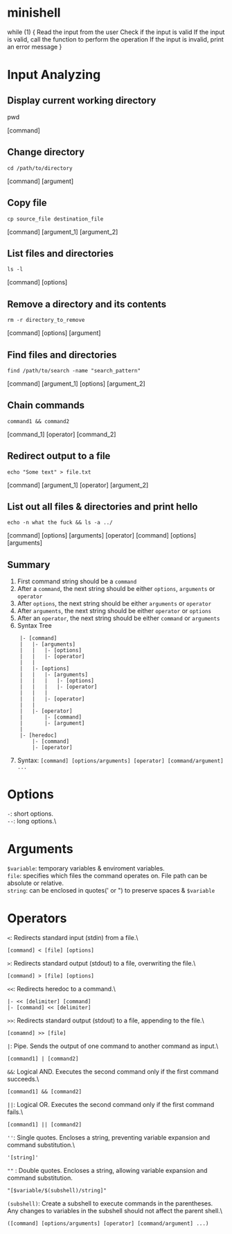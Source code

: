 # minishell
while (1)
{
	Read the input from the user
	Check if the input is valid
	If the input is valid, call the function to perform the operation
	If the input is invalid, print an error message
}

# Input Analyzing
## Display current working directory
pwd

[command]

## Change directory
`cd /path/to/directory`

[command] [argument]

## Copy file
`cp source_file destination_file`

[command] [argument_1] [argument_2]

## List files and directories
`ls -l`

[command] [options]

## Remove a directory and its contents
`rm -r directory_to_remove`

[command] [options] [argument]

## Find files and directories
`find /path/to/search -name "search_pattern"`

[command] [argument_1] [options] [argument_2]

## Chain commands
`command1 && command2`

[command_1] [operator] [command_2]

## Redirect output to a file
`echo "Some text" > file.txt`

[command] [argument_1] [operator] [argument_2]

## List out all files & directories and print hello
`echo -n what the fuck && ls -a ../`

[command] [options] [arguments] [operator] [command] [options] [arguments]

## Summary
1. First command string should be a `command`
2. After a `command`, the next string should be either `options`, `arguments` or `operator`
3. After `options`, the next string should be either `arguments` or `operator`
4. After `arguments`, the next string should be either `operator` or `options`
5. After an `operator`, the next string should be either `command` or `arguments`
6. Syntax Tree
```
	|- [command]
	|	|- [arguments]
	|	|	|- [options]
	|	|	|- [operator]
	|	|
	|	|- [options]
	|	|	|- [arguments]
	|	|	|	|- [options]
	|	|	|	|- [operator]
	|	|	|
	|	|	|- [operator]
	|	|
	|	|- [operator]
	|		|- [command]
	|		|- [argument]
	|
	|- [heredoc]
		|- [command]
		|- [operator]
```
7. Syntax: `[command] [options/arguments] [operator] [command/argument] ...`

# Options
`-`: short options.\
`--`: long options.\

# Arguments
`$variable`: temporary variables & enviroment variables.\
`file`: specifies which files the command operates on. File path can be absolute or relative.\
`string`: can be enclosed in quotes(' or ") to preserve spaces & `$variable`

# Operators
`<`: Redirects standard input (stdin) from a file.\
```
[command] < [file] [options]
```
`>`: Redirects standard output (stdout) to a file, overwriting the file.\
```
[command] > [file] [options]
```
`<<`: Redirects heredoc to a command.\
```
|- << [delimiter] [command]
|- [command] << [delimiter]
```
`>>`: Redirects standard output (stdout) to a file, appending to the file.\
```
[comamnd] >> [file]
```
`|`: Pipe. Sends the output of one command to another command as input.\
```
[command1] | [command2]
```
`&&`: Logical AND. Executes the second command only if the first command succeeds.\
```
[command1] && [command2]
```
`||`: Logical OR. Executes the second command only if the first command fails.\
```
[command1] || [command2]
```
`''`: Single quotes. Encloses a string, preventing variable expansion and command substitution.\
```
'[string]'
```
`""` : Double quotes. Encloses a string, allowing variable expansion and command substitution.
```
"[$variable/$(subshell)/string]"
```
`(subshell)`: Create a subshell to execute commands in the parentheses. Any changes to variables in the subshell should not affect the parent shell.\
```
([command] [options/arguments] [operator] [command/argument] ...)
```